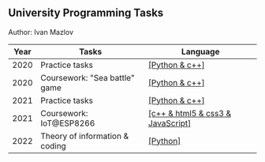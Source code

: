 ## University Programming Tasks
Author: Ivan Mazlov

Year | Tasks | Language
-- | -- | -- 
2020 | Practice tasks | [[Python & c++]](./Practice/)
2020 | Coursework: "Sea battle" game | [[Python & c++]](./KursovayaMorskoyBoy/)
2021 | Practice tasks | [[Python & c++]](./LabsY2/)
2021 | Coursework: IoT@ESP8266| [[c++ & html5 & css3 & JavaScript]](./KursovayaNetwork/)
2022 | Theory of information & coding | [[Python]](./LabsTIC/)

